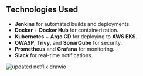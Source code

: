 ## Technologies Used

- **Jenkins** for automated builds and deployments.
- **Docker** + **Docker Hub** for containerization.
- **Kubernetes** + **Argo CD** for deploying to **AWS EKS**.
- **OWASP**, **Trivy**, and **SonarQube** for security.
- **Prometheus** and **Grafana** for monitoring.
- **Slack** for real-time notifications.


![updated netflix drawio](https://github.com/user-attachments/assets/1cfa0f2a-2db8-47e7-b209-922e1cc9c459)
